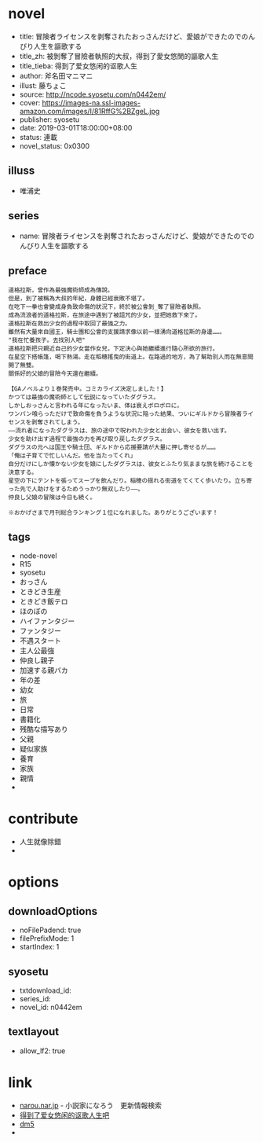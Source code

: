 # novel

- title: 冒険者ライセンスを剥奪されたおっさんだけど、愛娘ができたのでのんびり人生を謳歌する
- title_zh: 被剝奪了冒險者執照的大叔，得到了愛女悠閒的謳歌人生
- title_tieba: 得到了爱女悠闲的讴歌人生
- author: 斧名田マニマニ
- illust: 藤ちょこ
- source: http://ncode.syosetu.com/n0442em/
- cover: https://images-na.ssl-images-amazon.com/images/I/81RffG%2BZgeL.jpg
- publisher: syosetu
- date: 2019-03-01T18:00:00+08:00
- status: 連載
- novel_status: 0x0300

## illuss

- 唯浦史

## series

- name: 冒険者ライセンスを剥奪されたおっさんだけど、愛娘ができたのでのんびり人生を謳歌する

## preface


```
道格拉斯，曾作為最強魔術師成為傳說。
但是，到了被稱為大叔的年紀，身體已經衰敗不堪了。
在吃下一拳也會變成身負致命傷的狀況下，終於被公會剝_奪了冒險者執照。
成為流浪者的道格拉斯，在旅途中遇到了被詛咒的少女，並把她救下來了。
道格拉斯在救出少女的過程中取回了最強之力。
雖然有大量來自國王，騎士團和公會的支援請求像以前一樣湧向道格拉斯的身邊……。
"我在忙養孩子。去找別人吧"
道格拉斯把只親近自己的少女當作女兒，下定決心與她繼續進行隨心所欲的旅行。
在星空下搭帳篷，喝下熱湯。走在稻穗搖曳的街道上。在路過的地方，為了幫助別人而在無意間開了無雙。
關係好的父娘的冒險今天還在繼續。

【GAノベルより１巻発売中。コミカライズ決定しました！】
かつては最強の魔術師として伝説になっていたダグラス。
しかしおっさんと言われる年になったいま、体は衰えボロボロに。
ワンパン喰らっただけで致命傷を負うような状況に陥った結果、ついにギルドから冒険者ライセンスを剥奪されてしまう。
――流れ者になったダグラスは、旅の途中で呪われた少女と出会い、彼女を救い出す。
少女を助け出す過程で最強の力を再び取り戻したダグラス。
ダグラスの元へは国王や騎士団、ギルドから応援要請が大量に押し寄せるが……。
「俺は子育てで忙しいんだ。他を当たってくれ」
自分だけにしか懐かない少女を娘にしたダグラスは、彼女とふたり気ままな旅を続けることを決意する。
星空の下にテントを張ってスープを飲んだり。稲穂の揺れる街道をてくてく歩いたり。立ち寄った先で人助けをするためうっかり無双したり――。
仲良し父娘の冒険は今日も続く。

※おかげさまで月刊総合ランキング１位になれました。ありがとうございます！
```

## tags

- node-novel
- R15
- syosetu
- おっさん
- ときどき生産
- ときどき飯テロ
- ほのぼの
- ハイファンタジー
- ファンタジー
- 不遇スタート
- 主人公最強
- 仲良し親子
- 加速する親バカ
- 年の差
- 幼女
- 旅
- 日常
- 書籍化
- 残酷な描写あり
- 父親
- 疑似家族
- 養育
- 家族
- 親情
-

# contribute

- 人生就像除錯
-

# options

## downloadOptions

- noFilePadend: true
- filePrefixMode: 1
- startIndex: 1

## syosetu

- txtdownload_id:
- series_id:
- novel_id: n0442em

## textlayout

- allow_lf2: true

# link

- [narou.nar.jp](https://narou.nar.jp/search.php?text=n0442em&novel=all&genre=all&new_genre=all&length=0&down=0&up=100) - 小説家になろう　更新情報検索
- [得到了爱女悠闲的讴歌人生吧](https://tieba.baidu.com/f?kw=%E5%BE%97%E5%88%B0%E4%BA%86%E7%88%B1%E5%A5%B3%E6%82%A0%E9%97%B2%E7%9A%84%E8%AE%B4%E6%AD%8C%E4%BA%BA%E7%94%9F&ie=utf-8 "得到了爱女悠闲的讴歌人生")
- [dm5](http://www.dm5.com/manhua-beibaoduolemaoxianzhezhizhaodedashu/)
-



